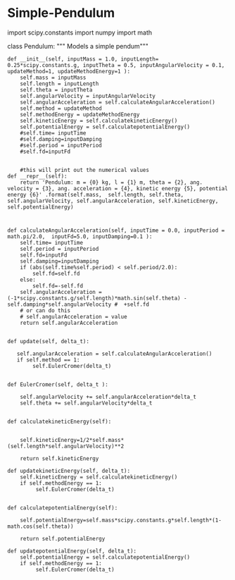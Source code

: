 # Simple-Pendulum

import scipy.constants
import numpy 
import math

class Pendulum:
    """ Models a simple pendum"""

    def __init__(self, inputMass = 1.0, inputLength= 0.25*scipy.constants.g, inputTheta = 0.5, inputAngularVelocity = 0.1, updateMethod=1, updateMethodEnergy=1 ):
        self.mass = inputMass
        self.length = inputLength
        self.theta = inputTheta
        self.angularVelocity = inputAngularVelocity
        self.angularAcceleration = self.calculateAngularAcceleration()
        self.method = updateMethod
        self.methodEnergy = updateMethodEnergy
        self.kineticEnergy = self.calculatekineticEnergy()
        self.potentialEnergy = self.calculatepotentialEnergy()
        #self.time= inputTime
        #self.damping=inputDamping
        #self.period = inputPeriod
        #self.fd=inputFd
        
        
        #this will print out the numerical values 
    def __repr__(self):
        return 'Pendulum: m = {0} kg, l = {1} m, theta = {2}, ang. velocity = {3}, ang. acceleration = {4}, kinetic energy {5}, potential energy {6}' .format(self.mass,  self.length, self.theta, self.angularVelocity, self.angularAcceleration, self.kineticEnergy, self.potentialEnergy)
#
    def calculateAngularAcceleration(self, inputTime = 0.0, inputPeriod = math.pi/2.0,  inputFd=5.0, inputDamping=0.1 ): 
        self.time= inputTime
        self.period = inputPeriod
        self.fd=inputFd
        self.damping=inputDamping
        if (abs(self.time%self.period) < self.period/2.0):
            self.fd=self.fd
        else:
            self.fd=-self.fd
        self.angularAcceleration = (-1*scipy.constants.g/self.length)*math.sin(self.theta) - self.damping*self.angularVelocity #  +self.fd
        # or can do this 
        # self.angularAcceleration = value
        return self.angularAcceleration


    def update(self, delta_t):
        
       self.angularAcceleration = self.calculateAngularAcceleration()
       if self.method == 1:
            self.EulerCromer(delta_t)


    def EulerCromer(self, delta_t ):
        
        self.angularVelocity += self.angularAcceleration*delta_t
        self.theta += self.angularVelocity*delta_t


    def calculatekineticEnergy(self):
        
        
        self.kineticEnergy=1/2*self.mass*(self.length*self.angularVelocity)**2
        
        return self.kineticEnergy
    
    def updatekineticEnergy(self, delta_t):        
        self.kineticEnergy = self.calculatekineticEnergy()
        if self.methodEnergy == 1:
             self.EulerCromer(delta_t)

                 
    def calculatepotentialEnergy(self):
            
        self.potentialEnergy=self.mass*scipy.constants.g*self.length*(1-math.cos(self.theta))
        
        return self.potentialEnergy      
    
    def updatepotentialEnergy(self, delta_t):        
        self.potentialEnergy = self.calculatepotentialEnergy()
        if self.methodEnergy == 1:
             self.EulerCromer(delta_t)
    
